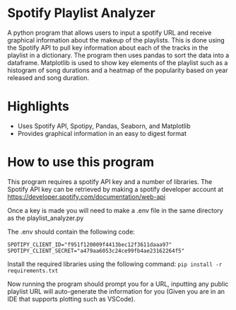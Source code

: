 # Spotify Playlist Analyzer
A python program that allows users to input a spotify URL and receive graphical information about the makeup of the playlists. This is done using the Spotify API to pull key information about each of the tracks in the playlist in a dictionary. The program then uses pandas to sort the data into a dataframe. Matplotlib is used to show key elements of the playlist such as a histogram of song durations and a heatmap of the popularity based on year released and song duration.

# Highlights
* Uses Spotify API, Spotipy, Pandas, Seaborn, and Matplotlib
* Provides graphical information in an easy to digest format

# How to use this program

This program requires a spotify API key and a number of libraries.
The Spotify API key can be retrieved by making a spotify developer account at https://developer.spotify.com/documentation/web-api


Once a key is made you will need to make a .env file in the same directory as the playlist_analyzer.py

The .env should contain the following code:

`SPOTIPY_CLIENT_ID="f951f120009f4413bec12f3611daaa97"   
SPOTIPY_CLIENT_SECRET="a479aa6053c24ce99fb4ae23162264f5"`

Install the required libraries using the following command:
`pip install -r requirements.txt`

Now running the program should prompt you for a URL, inputting any public playlist URL will auto-generate the information for you (Given you are in an IDE that supports plotting such as VSCode).
